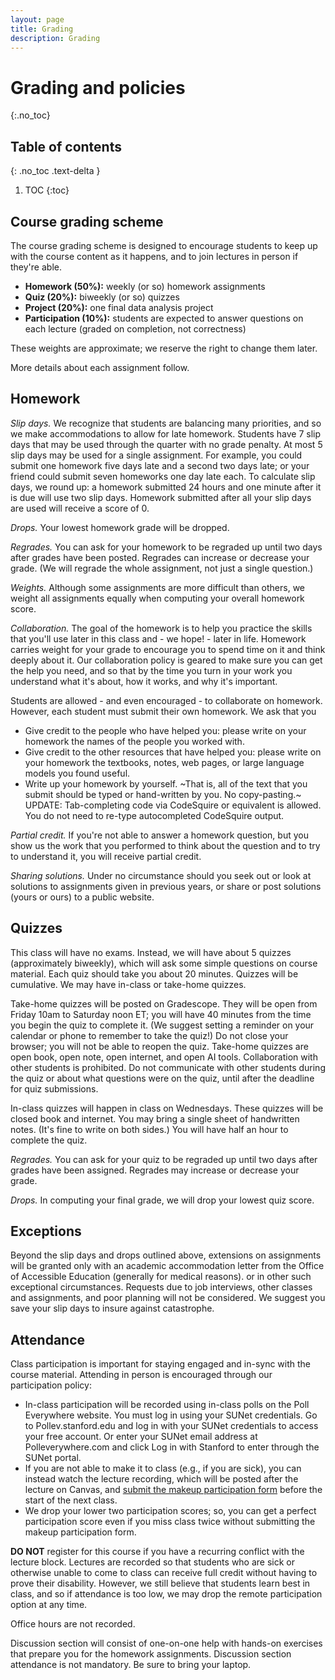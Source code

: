 ```yaml
---
layout: page
title: Grading
description: Grading
---
```


# Grading and policies
{:.no_toc}

## Table of contents
{: .no_toc .text-delta }

1. TOC
{:toc}

## Course grading scheme

The course grading scheme is designed to encourage students to keep up with
the course content as it happens, and to join lectures in person if they're able.

- **Homework (50%):** weekly (or so) homework assignments
- **Quiz (20%):** biweekly (or so) quizzes
- **Project (20%):** one final data analysis project
- **Participation (10%):** students are expected to answer questions on each lecture 
(graded on completion, not correctness)

These weights are approximate; we reserve the right to change them later.

More details about each assignment follow.

## Homework

*Slip days.* We recognize that students are balancing many priorities,
and so we make accommodations to allow for late homework.
Students have 7 slip days that may be used through the quarter with no grade penalty.
At most 5 slip days may be used for a single assignment.
For example, you could submit one homework five days late and a second two days late;
or your friend could submit seven homeworks one day late each.
To calculate slip days, we round up: a homework submitted 24 hours and one minute after it is due will use two slip days.
Homework submitted after all your slip days are used will receive a score of 0.

*Drops.* Your lowest homework grade will be dropped.

*Regrades.* You can ask for your homework to be regraded up until two days after grades have been posted.
Regrades can increase or decrease your grade.
(We will regrade the whole assignment, not just a single question.)

*Weights.* Although some assignments are more difficult than others,
we weight all assignments equally when computing your overall homework score.

*Collaboration.* The goal of the homework is to help you practice the skills that you'll use later in this class and - we hope! - later in life.
Homework carries weight for your grade to encourage you to spend time on it and think deeply about it.
Our collaboration policy is geared to make sure you can get the help you need,
and so that by the time you turn in your work you understand what it's about,
how it works, and why it's important.

Students are allowed - and even encouraged - to collaborate on homework.
However, each student must submit their own homework. We ask that you

- Give credit to the people who have helped you: please write on your homework the names of the people you worked with.
- Give credit to the other resources that have helped you: please write on your homework 
the textbooks, notes, web pages, or large language models you found useful.
- Write up your homework by yourself. ~That is, all of the text that you submit should be typed or hand-written by you.
No copy-pasting.~ UPDATE: Tab-completing code via CodeSquire or equivalent is allowed. You do not need to re-type autocompleted CodeSquire output. 

*Partial credit.* If you're not able to answer a homework question, but you show us
the work that you performed to think about the question and to try to understand it,
you will receive partial credit.

*Sharing solutions.* 
Under no circumstance should you seek out or look at solutions to assignments given in previous years,
or share or post solutions (yours or ours) to a public website.

## Quizzes

This class will have no exams. Instead, we will have about 5 quizzes (approximately biweekly),
which will ask some simple questions on course material.
Each quiz should take you about 20 minutes. Quizzes will be cumulative.
We may have in-class or take-home quizzes.

Take-home quizzes will be posted on Gradescope. They will be open from Friday 10am to Saturday noon ET;
you will have 40 minutes from the time you begin the quiz to complete it.
(We suggest setting a reminder on your calendar or phone to remember to take the quiz!)
Do not close your browser; you will not be able to reopen the quiz.
Take-home quizzes are open book, open note, open internet, and open AI tools.
Collaboration with other students is prohibited.
Do not communicate with other students during the quiz
or about what questions were on the quiz,
until after the deadline for quiz submissions.

In-class quizzes will happen in class on Wednesdays.
These quizzes will be closed book and internet.
You may bring a single sheet of handwritten notes.
(It's fine to write on both sides.)
You will have half an hour to complete the quiz.

*Regrades.* You can ask for your quiz to be regraded up until two days after grades have been assigned.
Regrades may increase or decrease your grade.

*Drops.* In computing your final grade, we will drop your lowest quiz score.

## Exceptions

Beyond the slip days and drops outlined above,
extensions on assignments will be granted only 
with an academic accommodation letter from the Office of Accessible Education
(generally for medical reasons).
or in other such exceptional circumstances.
Requests due to job interviews, other classes and assignments, and poor planning will not be considered.
We suggest you save your slip days to insure against catastrophe.

## Attendance

Class participation is important for staying engaged and in-sync with the course material. 
Attending in person is encouraged through our participation policy:

* In-class participation will be recorded using in-class polls on the Poll Everywhere website. 
You must log in using your SUNet credentials. Go to Pollev.stanford.edu and log in with your SUNet credentials to access your free account. Or enter your SUNet email address at Polleverywhere.com and click Log in with Stanford to enter through the SUNet portal.
* If you are not able to make it to class (e.g., if you are sick), 
you can instead watch the lecture recording, which will be posted after the lecture on Canvas, 
and [submit the makeup participation form](https://forms.gle/Pv4o5jNs8aqsARkt7) before the start of the next class.
* We drop your lower two participation scores; so, you can get a perfect participation score even if you miss class twice without submitting the makeup participation form.

**DO NOT** register for this course if you have a recurring conflict with the lecture block.
Lectures are recorded so that students who are sick or otherwise unable to come to class can receive full credit 
without having to prove their disability. 
However, we still believe that students learn best in class, and so if attendance is too low, 
we may drop the remote participation option at any time.

Office hours are not recorded. 

Discussion section will consist of one-on-one help with hands-on exercises that prepare you for the homework assignments. 
Discussion section attendance is not mandatory.
Be sure to bring your laptop.

<!-- * We do not plan on recording any component of the course. -->

<!-- The teaching staff may periodically conduct attendance checks. -->

<!-- * Laptops and phones are not allowed in lecture, though you are permitted to use a tablet to take handwritten notes. [This article](https://www.nytimes.com/2017/11/22/business/laptops-not-during-lecture-or-meeting.html) explains why we have this policy. -->

<!-- This experience is typically much more valuable and enjoyable if attended in person, though we will attempt to stream the discussion section via Zoom.  -->

